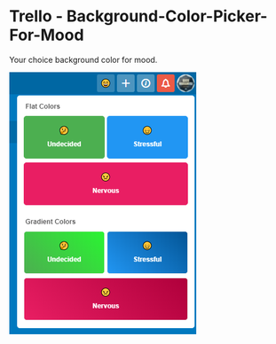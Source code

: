 # Trello - Background-Color-Picker-For-Mood
Your choice background color for mood.

![screenshot](screenshot.png)
